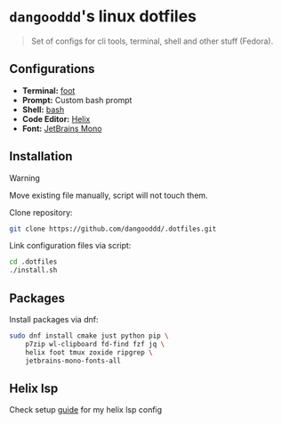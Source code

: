 # `dangooddd`'s linux dotfiles
> Set of configs for cli tools, terminal, shell and other stuff (Fedora).


## Configurations 
* **Terminal:** [foot](https://codeberg.org/dnkl/foot)
* **Prompt:** Custom bash prompt
* **Shell:** [bash](https://www.gnu.org/software/bash/)
* **Code Editor:** [Helix](https://github.com/helix-editor/helix)
* **Font:** [JetBrains Mono](https://github.com/JetBrains/JetBrainsMono)


## Installation

> [!Warning]
> Move existing file manually, script will not touch them.

Clone repository:
```sh
git clone https://github.com/dangooddd/.dotfiles.git
```

Link configuration files via script:
```sh
cd .dotfiles
./install.sh
```


## Packages

Install packages via dnf:
```sh
sudo dnf install cmake just python pip \
    p7zip wl-clipboard fd-find fzf jq \
    helix foot tmux zoxide ripgrep \
    jetbrains-mono-fonts-all 
```


## Helix lsp
Check setup [guide](LSP.md) for my helix lsp config
